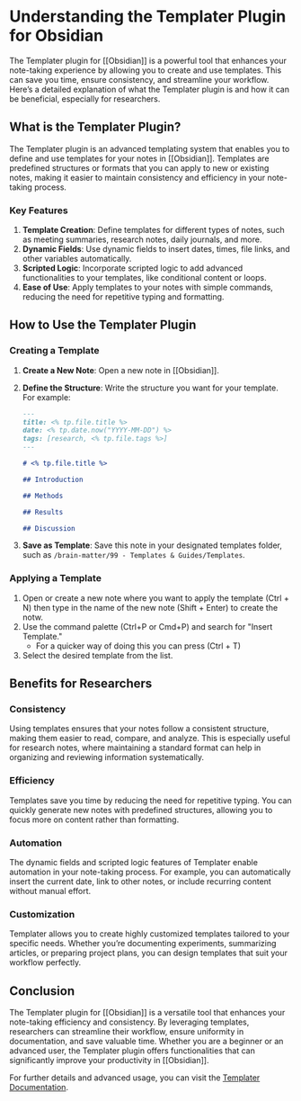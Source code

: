 # Understanding the Templater Plugin for Obsidian

The Templater plugin for [[Obsidian]] is a powerful tool that enhances your note-taking experience by allowing you to create and use templates. This can save you time, ensure consistency, and streamline your workflow. Here’s a detailed explanation of what the Templater plugin is and how it can be beneficial, especially for researchers.

## What is the Templater Plugin?

The Templater plugin is an advanced templating system that enables you to define and use templates for your notes in [[Obsidian]]. Templates are predefined structures or formats that you can apply to new or existing notes, making it easier to maintain consistency and efficiency in your note-taking process.

### Key Features

1. **Template Creation**: Define templates for different types of notes, such as meeting summaries, research notes, daily journals, and more.
2. **Dynamic Fields**: Use dynamic fields to insert dates, times, file links, and other variables automatically.
3. **Scripted Logic**: Incorporate scripted logic to add advanced functionalities to your templates, like conditional content or loops.
4. **Ease of Use**: Apply templates to your notes with simple commands, reducing the need for repetitive typing and formatting.

## How to Use the Templater Plugin

### Creating a Template

1. **Create a New Note**: Open a new note in [[Obsidian]].
2. **Define the Structure**: Write the structure you want for your template. For example:

    ```markdown
    ---
    title: <% tp.file.title %>
    date: <% tp.date.now("YYYY-MM-DD") %>
    tags: [research, <% tp.file.tags %>]
    ---

    # <% tp.file.title %>

    ## Introduction

    ## Methods

    ## Results

    ## Discussion
    ```

3. **Save as Template**: Save this note in your designated templates folder, such as `/brain-matter/99 - Templates & Guides/Templates`.

### Applying a Template

1. Open or create a new note where you want to apply the template (Ctrl + N) then type in the name of the new note (Shift + Enter) to create the notw.
2. Use the command palette (Ctrl+P or Cmd+P) and search for "Insert Template."
	- For a quicker way of doing this you can press (Ctrl + T)
1. Select the desired template from the list.

## Benefits for Researchers

### Consistency

Using templates ensures that your notes follow a consistent structure, making them easier to read, compare, and analyze. This is especially useful for research notes, where maintaining a standard format can help in organizing and reviewing information systematically.

### Efficiency

Templates save you time by reducing the need for repetitive typing. You can quickly generate new notes with predefined structures, allowing you to focus more on content rather than formatting.

### Automation

The dynamic fields and scripted logic features of Templater enable automation in your note-taking process. For example, you can automatically insert the current date, link to other notes, or include recurring content without manual effort.

### Customization

Templater allows you to create highly customized templates tailored to your specific needs. Whether you’re documenting experiments, summarizing articles, or preparing project plans, you can design templates that suit your workflow perfectly.

## Conclusion

The Templater plugin for [[Obsidian]] is a versatile tool that enhances your note-taking efficiency and consistency. By leveraging templates, researchers can streamline their workflow, ensure uniformity in documentation, and save valuable time. Whether you are a beginner or an advanced user, the Templater plugin offers functionalities that can significantly improve your productivity in [[Obsidian]].

For further details and advanced usage, you can visit the [Templater Documentation](https://github.com/SilentVoid13/Templater).
``` &#8203;:citation[oaicite:0]{index=0}&#8203;
